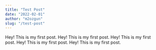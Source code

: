 ```yaml
---
title: "Test Post"
date: "2022-02-01"
author: "m2ozgun"
slug: "/test-post"
---
```


Hey! This is my first post. Hey! This is my first post. Hey! This is my first post. Hey! This is my first post. Hey! This is my first post.
